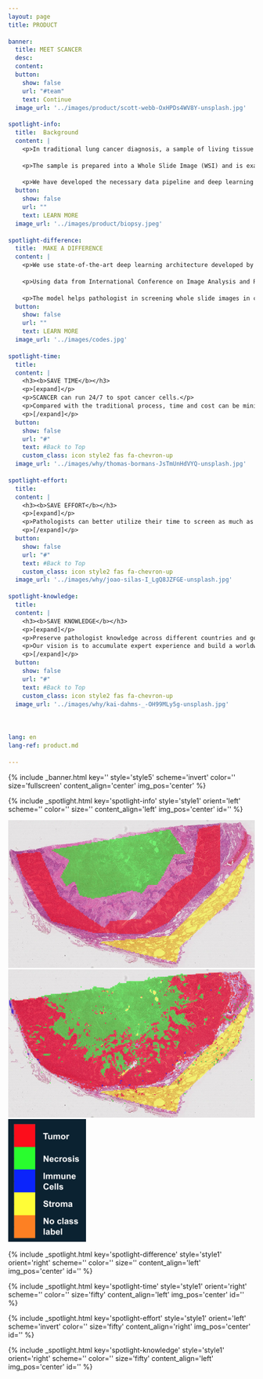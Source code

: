 ```yaml
---
layout: page
title: PRODUCT

banner:
  title: MEET SCANCER
  desc:
  content: 
  button:
    show: false
    url: "#team"
    text: Continue
  image_url: '../images/product/scott-webb-OxHPDs4WV8Y-unsplash.jpg'

spotlight-info:
  title:  Background
  content: |
    <p>In traditional lung cancer diagnosis, a sample of living tissue is extracted from the patient through lung biopsy.</p>

    <p>The sample is prepared into a Whole Slide Image (WSI) and is examined by an expert pathologist under a microscope. The report provides information to determine which treatment to undertake.</p>

    <p>We have developed the necessary data pipeline and deep learning model for this process. The following picture shows one of the biopsy slide.</p>
  button:
    show: false
    url: ""
    text: LEARN MORE
  image_url: '../images/product/biopsy.jpeg'

spotlight-difference:
  title:  MAKE A DIFFERENCE
  content: |
    <p>We use state-of-the-art deep learning architecture developed by Google.</p>

    <p>Using data from International Conference on Image Analysis and Recognition 2018 (ICIAR 2018). We achieve 0.95 F1-score.</p>

    ​<p>The model helps pathologist in screening whole slide images in cell level and detect areas with anomalous cells.</p> 
  button:
    show: false
    url: ""
    text: LEARN MORE
  image_url: '../images/codes.jpg'

spotlight-time:
  title: 
  content: |
    <h3><b>SAVE TIME</b></h3>
    <p>[expand]</p>
    <p>​SCANCER can run 24/7 to spot cancer cells.</p>
    <p>Compared with the traditional process, time and cost can be minimised.</p>
    <p>[/expand]</p>
  button:
    show: false
    url: "#"
    text: #Back to Top
    custom_class: icon style2 fas fa-chevron-up
  image_url: '../images/why/thomas-bormans-JsTmUnHdVYQ-unsplash.jpg'

spotlight-effort:
  title: 
  content: |
    <h3><b>SAVE EFFORT</b></h3>
    <p>[expand]</p>
    <p>Pathologists can better utilize their time to screen as much as cases  and work on researches time as fast as they can.</p>
    <p>[/expand]</p>
  button:
    show: false
    url: "#"
    text: #Back to Top
    custom_class: icon style2 fas fa-chevron-up
  image_url: '../images/why/joao-silas-I_LgQ8JZFGE-unsplash.jpg'

spotlight-knowledge:
  title: 
  content: |
    <h3><b>SAVE KNOWLEDGE</b></h3>
    <p>[expand]</p>
    <p>Preserve pathologist knowledge across different countries and generation.</p>
    <p>Our vision is to accumulate expert experience and build a worldwide knowledge hub for cancer cell prediction.</p>
    <p>[/expand]</p>
  button:
    show: false
    url: "#"
    text: #Back to Top
    custom_class: icon style2 fas fa-chevron-up
  image_url: '../images/why/kai-dahms-_-OH99MLy5g-unsplash.jpg'



lang: en
lang-ref: product.md

---
```

<!-- Welcome Banner -->
{% include _banner.html key='' style='style5' scheme='invert' color='' size='fullscreen' content_align='center' img_pos='center' %}

<!-- Background Info -->
{% include _spotlight.html key='spotlight-info' style='style1' orient='left' scheme='' color='' size='' content_align='left' img_pos='center' id='' %}


<!-- <section class="spotlight mostscreen style6 invert orient-center content-align-center onscroll-image-fade-in">

  <div class="swiper-container">
    <div class="swiper-wrapper">
      <div class="swiper-slide"><img src = '../images/product/slider/18S4174-12_2019-05-20 17_06_17.scn_heatmap.png'></div>
      <div class="swiper-slide"><img src = '../images/product/slider/18S4174-12_2019-05-20 17_06_17.scn_prediction_heatmap.png'></div>
      <div class="swiper-slide"><img src = '../images/product/slider/18S5470-5_2019-05-20 15_31_58.scn_heatmap.png'></div>
      <div class="swiper-slide"><img src = '../images/product/slider/18S5470-5_2019-05-20 15_31_58.scn_prediction_heatmap.png'></div>
      <div class="swiper-slide"><img src = '../images/product/slider/18S5470-7_2019-05-20 19_40_27.scn_heatmap.png'></div>
      <div class="swiper-slide"><img src = '../images/product/slider/18S5470-7_2019-05-20 19_40_27.scn_prediction_heatmap.png'></div>
    </div>
    <div class="swiper-pagination"></div>
    <div class="swiper-button-next"></div>
    <div class="swiper-button-prev"></div>
  </div>
</section> -->




<section class="spotlight fullscreen style6 invert orient-center content-align-center onscroll-image-fade-in">
  <div id="container1" class="twentytwenty-container">
 <!-- The before image is first -->
 <img src="../images/product/slider/display1.png" />
 <!-- The after image is last -->
 <img src="../images/product/slider/display2.png" />
</div>

  <div class="content">
    <img src="../images/product/legend.png" style="max-height: 250px;">
  </div>
</section>

<!-- <div id="pinContainer">
	<div id="slideContainer">
		<section class="panel blue">
			<b>ONE</b>
		</section>
		<section class="panel turqoise">
			<b>TWO</b>
		</section>
		<section class="panel green">
			<b>THREE</b>
		</section>
		<section class="panel bordeaux">
			<b>FOUR</b>
		</section>
	</div>
</div> -->


<!-- Make a Difference -->
{% include _spotlight.html key='spotlight-difference' style='style1' orient='right' scheme='' color='' size='' content_align='left' img_pos='center' id='' %}

<!-- Properties -->
{% include _spotlight.html key='spotlight-time' style='style1' orient='right' scheme='' color='' size='fifty' content_align='left' img_pos='center' id='' %}

{% include _spotlight.html key='spotlight-effort' style='style1' orient='left' scheme='invert' color='' size='fifty' content_align='right' img_pos='center' id='' %}

{% include _spotlight.html key='spotlight-knowledge' style='style1' orient='right' scheme='' color='' size='fifty' content_align='left' img_pos='center' id='' %}